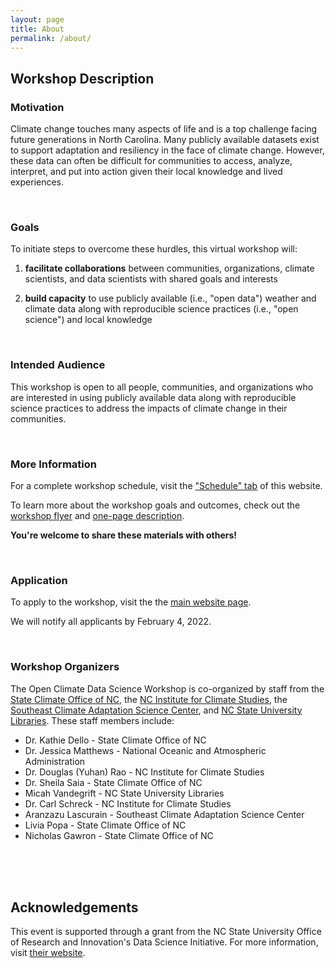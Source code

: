 ```yaml
---
layout: page
title: About
permalink: /about/
---
```


## Workshop Description

### Motivation 

Climate change touches many aspects of life and is a top challenge facing future generations in North Carolina. Many publicly available datasets exist to support adaptation and resiliency in the face of climate change. However, these data can often be difficult for communities to access, analyze, interpret, and put into action given their local knowledge and lived experiences. 

<br>

### Goals

To initiate steps to overcome these hurdles, this virtual workshop will:

1. **facilitate collaborations** between communities, organizations, climate scientists, and data scientists with shared goals and interests

2. **build capacity** to use publicly available (i.e., "open data") weather and climate data along with reproducible science practices (i.e., "open science") and local knowledge

<br>

### Intended Audience

This workshop is open to all people, communities, and organizations who are interested in using publicly available data along with reproducible science practices to address the impacts of climate change in their communities.

<br>

### More Information 

For a complete workshop schedule, visit the ["Schedule" tab](https://open-climate-data-science.github.io/schedule/) of this website.

To learn more about the workshop goals and outcomes, check out the [workshop flyer](https://drive.google.com/file/d/1Ce-ri0LfepnLp07Pm1ImxMhdXzZhsy5Y/view?usp=sharing) and [one-page description](https://drive.google.com/file/d/1KrNhi-RCcy4fvWX80KPB2aAxryM3lEw_/view?usp=sharing).

**You're welcome to share these materials with others!**

<br>

### Application

To apply to the workshop, visit the the [main website page](https://go.ncsu.edu/open-climate-data).

We will notify all applicants by February 4, 2022.

<br>

### Workshop Organizers

The Open Climate Data Science Workshop is co-organized by staff from the [State Climate Office of NC](https://climate.ncsu.edu), the [NC Institute for Climate Studies](https://ncics.org/), the [Southeast Climate Adaptation Science Center](https://secasc.ncsu.edu/), and [NC State University Libraries](https://www.lib.ncsu.edu/). These staff members include:

* Dr. Kathie Dello - State Climate Office of NC
* Dr. Jessica Matthews - National Oceanic and Atmospheric Administration
* Dr. Douglas (Yuhan) Rao - NC Institute for Climate Studies
* Dr. Sheila Saia - State Climate Office of NC
* Micah Vandegrift - NC State University Libraries
* Dr. Carl Schreck - NC Institute for Climate Studies
* Aranzazu Lascurain - Southeast Climate Adaptation Science Center
* Livia Popa - State Climate Office of NC
* Nicholas Gawron - State Climate Office of NC

<br>
<br>
<br>

## Acknowledgements

This event is supported through a grant from the NC State University Office of Research and Innovation's Data Science Initiative. For more information, visit [their website](https://research.ncsu.edu/dsi/internal-funding/).